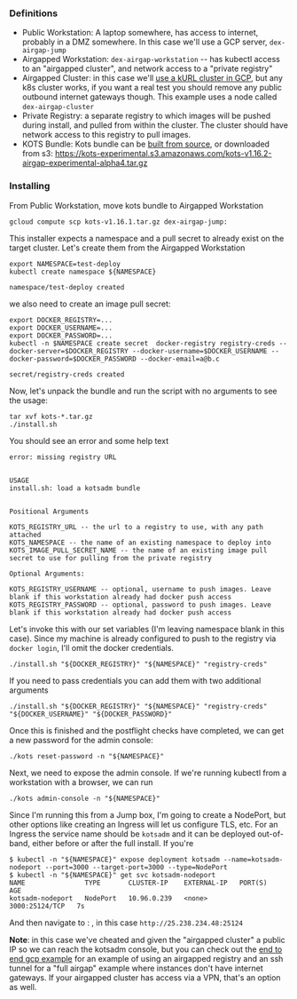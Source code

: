 ### Definitions

- Public Workstation: A laptop somewhere, has access to internet, probably in a DMZ somewhere. In this case we'll use a GCP server, `dex-airgap-jump`
- Airgapped Workstation: `dex-airgap-workstation` -- has kubectl access to an "airgapped cluster", and network access to a "private registry"
- Airgapped Cluster: in this case we'll [use a kURL cluster in GCP](#appendix-creating-an-airgapped-kubernetes-cluster-in-gcp), but any k8s cluster works, if you want a real test you should remove any public outbound internet gateways though. This example uses a node called `dex-airgap-cluster`
- Private Registry: a separate registry to which images will be pushed during install, and pulled from within the cluster. The cluster should have network access to this registry to pull images.
- KOTS Bundle: Kots bundle can be [built from source](#appendix-building-the-bundle), or downloaded from s3: https://kots-experimental.s3.amazonaws.com/kots-v1.16.2-airgap-experimental-alpha4.tar.gz

### Installing


From Public Workstation, move kots bundle to Airgapped Workstation

```
gcloud compute scp kots-v1.16.1.tar.gz dex-airgap-jump:
```

This installer expects a namespace and a pull secret to already exist on the target cluster. Let's create them from the Airgapped Workstation

```
export NAMESPACE=test-deploy
kubectl create namespace ${NAMESPACE}
```

```
namespace/test-deploy created
```

we also need to create an image pull secret:

```
export DOCKER_REGISTRY=...
export DOCKER_USERNAME=...
export DOCKER_PASSWORD=...
kubectl -n $NAMESPACE create secret  docker-registry registry-creds --docker-server=$DOCKER_REGISTRY --docker-username=$DOCKER_USERNAME --docker-password=$DOCKER_PASSWORD --docker-email=a@b.c
```

```
secret/registry-creds created
```

Now, let's unpack the bundle and run the script with no arguments to see the usage:

```
tar xvf kots-*.tar.gz
./install.sh
```

You should see an error and some help text

```
error: missing registry URL


USAGE
install.sh: load a kotsadm bundle


Positional Arguments

KOTS_REGISTRY_URL -- the url to a registry to use, with any path attached
KOTS_NAMESPACE -- the name of an existing namespace to deploy into
KOTS_IMAGE_PULL_SECRET_NAME -- the name of an existing image pull secret to use for pulling from the private registry

Optional Arguments:

KOTS_REGISTRY_USERNAME -- optional, username to push images. Leave blank if this workstation already had docker push access
KOTS_REGISTRY_PASSWORD -- optional, password to push images. Leave blank if this workstation already had docker push access

```


Let's invoke this with our set variables (I'm leaving namespace blank in this case). Since my machine is already configured to push to the registry via `docker login`,
I'll omit the docker credentials.

```shell script
./install.sh "${DOCKER_REGISTRY}" "${NAMESPACE}" "registry-creds" 
```

If you need to pass credentials you can add them with two additional arguments

```shell script
./install.sh "${DOCKER_REGISTRY}" "${NAMESPACE}" "registry-creds" "${DOCKER_USERNAME}" "${DOCKER_PASSWORD}"
```


Once this is finished and the postflight checks have completed, we can get a new password for the admin console:

```shell script
./kots reset-password -n "${NAMESPACE}"
```

Next, we need to expose the admin console. If we're running kubectl from a workstation with a browser, we can run 

```shell script
./kots admin-console -n "${NAMESPACE}"
```

Since I'm running this from a Jump box, I'm going to create a NodePort, but other options like creating an Ingress will let us configure TLS, etc. For an Ingress the service name should be `kotsadm` and it can be deployed out-of-band, either before or after the full install. If you're

```text
$ kubectl -n "${NAMESPACE}" expose deployment kotsadm --name=kotsadm-nodeport --port=3000 --target-port=3000 --type=NodePort
$ kubectl -n "${NAMESPACE}" get svc kotsadm-nodeport
NAME               TYPE       CLUSTER-IP    EXTERNAL-IP   PORT(S)          AGE
kotsadm-nodeport   NodePort   10.96.0.239   <none>        3000:25124/TCP   7s
```

And then navigate to <instance ip> : <port>, in this case `http://25.238.234.48:25124`

**Note**: in this case we've cheated and given the "airgapped cluster" a public IP so we can reach the kotsadm console, but you can check out the [end to end gcp example](./end_to_end_gcp_example.md) for an example of using an airgapped registry and an ssh tunnel for a "full airgap" example where instances don't have internet gateways. If your airgapped cluster has access via a VPN, that's an option as well.




